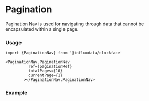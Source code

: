 # Pagination

Pagination Nav is used for navigating through data that cannot be encapsulated within a single page.

### Usage
```tsx
import {PaginationNav} from '@influxdata/clockface'
```
```tsx
<PaginationNav.PaginationNav
          ref={paginationRef}
          totalPages={10}
          currentPage={1}
        ></PaginationNav.PaginationNav>
```
### Example
<!-- STORY -->

<!-- STORY HIDE START -->

<!-- STORY HIDE END -->

<!-- PROPS -->
